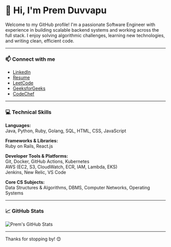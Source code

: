 # 👋 Hi, I'm Prem Duvvapu

Welcome to my GitHub profile! I'm a passionate Software Engineer with experience in building scalable backend systems and working across the full stack. I enjoy solving algorithmic challenges, learning new technologies, and writing clean, efficient code.

---

### 📫 Connect with me

- [LinkedIn](https://www.linkedin.com/in/your-link)  
- [Resume](https://your-resume-link.com)  
- [LeetCode](https://leetcode.com/your-username)  
- [GeeksforGeeks](https://auth.geeksforgeeks.org/user/your-username)  
- [CodeChef](https://www.codechef.com/users/your-username)

---

### 💻 Technical Skills

**Languages:**  
Java, Python, Ruby, Golang, SQL, HTML, CSS, JavaScript

**Frameworks & Libraries:**  
Ruby on Rails, React.js

**Developer Tools & Platforms:**  
Git, Docker, GitHub Actions, Kubernetes  
AWS (EC2, S3, CloudWatch, ECR, IAM, Lambda, EKS)  
Jenkins, New Relic, VS Code

**Core CS Subjects:**  
Data Structures & Algorithms, DBMS, Computer Networks, Operating Systems

---

### 📈 GitHub Stats

![Prem's GitHub Stats](https://github-readme-stats.vercel.app/api?username=Prem-Duvvapu&show_icons=true&theme=radical)

---

Thanks for stopping by! 😊
